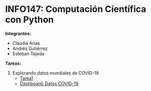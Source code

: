 # INFO147: Computación Científica con Python
__Integrantes:__ 

  * Claudia Arias
  * Andrés Gutiérrez
  * Esteban Tejeda
 

__Tareas:__
  
1. Explorando datos mundiales de COVID-19
    - [Tarea1](https://github.com/clfak/INFO147/blob/main/unidad1/info147_tarea1.ipynb) 
    - [Dashboard: Datos COVID-19](https://intense-basin-52287.herokuapp.com/)
